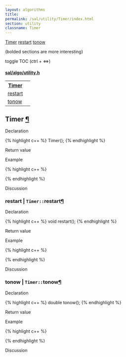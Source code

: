 ```yaml
---
layout: algorithms
title: 
permalink: /sal/utility/Timer/index.html
section: utility
classname: Timer
---
```


<div class="toc">
	<a class="toc-link toch2" href="#Timer">Timer</a>
	<a class="toc-link toch3" href="#restart">restart</a>
	<a class="toc-link toch3" href="#tonow">tonow</a>
<p class="toc-caption">(bolded sections are more interesting)</p>
<p class="toc-toggle">toggle TOC (ctrl + &#8660;)</p>
</div><div class="block">
<h4><a href="https://github.com/LemonPi/algo/blob/master/utility.h">sal/algo/utility.h</a>
</h4><table class="pretty">
<tr><th><a class="doc-list-name" href="#Timer">Timer</a></th><th></th></tr>
<tr><td><a class="doc-list-name" href="#restart">restart</a></td><td></td></tr>
<tr><td><a class="doc-list-name" href="#tonow">tonow</a></td><td></td></tr>
</table></div>



<h2 class="anchor doc-header">Timer <a class="anchor-link" href="#Timer" name="Timer" title="permalink to section">&para;</a></h2>
<div class="block">

<p class="doc-section">Declaration</p>
{% highlight c++ %}
Timer();
{% endhighlight %}
<p class="doc-section">Return value</p>

<p class="doc-section">Example</p>
{% highlight c++ %}

{% endhighlight %}

<p class="doc-section">Discussion</p>
<div>
<p>
	
</p>
</div></div>





<h3 class="anchor doc-header">restart | <code class="qualifier">Timer::</code>restart<a class="anchor-link" href="#restart" name="restart" title="permalink to section">&para;</a></h3>
<div class="block">

<p class="doc-section">Declaration</p>
{% highlight c++ %}
void restart();
{% endhighlight %}
<p class="doc-section">Return value</p>

<p class="doc-section">Example</p>
{% highlight c++ %}

{% endhighlight %}

<p class="doc-section">Discussion</p>
<div>
<p>
	
</p>
</div></div>





<h3 class="anchor doc-header">tonow | <code class="qualifier">Timer::</code>tonow<a class="anchor-link" href="#tonow" name="tonow" title="permalink to section">&para;</a></h3>
<div class="block">

<p class="doc-section">Declaration</p>
{% highlight c++ %}
double tonow();
{% endhighlight %}
<p class="doc-section">Return value</p>

<p class="doc-section">Example</p>
{% highlight c++ %}

{% endhighlight %}

<p class="doc-section">Discussion</p>
<div>
<p>
	
</p>
</div></div>





